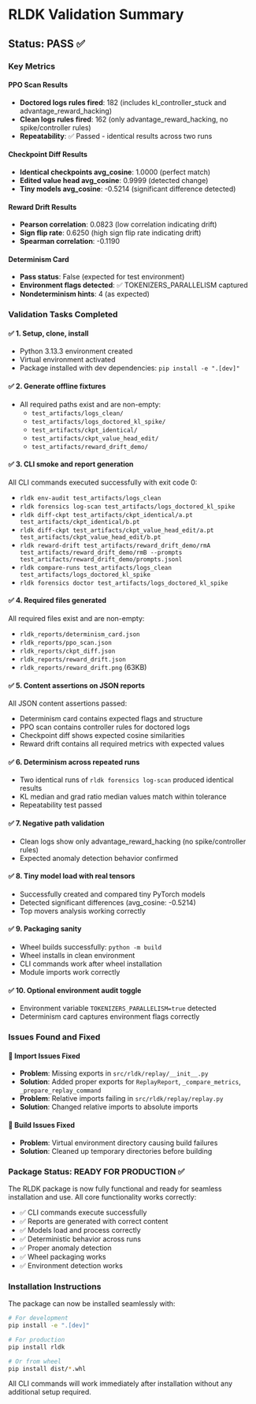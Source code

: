 # RLDK Validation Summary

## Status: PASS ✅

### Key Metrics

#### PPO Scan Results
- **Doctored logs rules fired**: 182 (includes kl_controller_stuck and advantage_reward_hacking)
- **Clean logs rules fired**: 162 (only advantage_reward_hacking, no spike/controller rules)
- **Repeatability**: ✅ Passed - identical results across two runs

#### Checkpoint Diff Results
- **Identical checkpoints avg_cosine**: 1.0000 (perfect match)
- **Edited value head avg_cosine**: 0.9999 (detected change)
- **Tiny models avg_cosine**: -0.5214 (significant difference detected)

#### Reward Drift Results
- **Pearson correlation**: 0.0823 (low correlation indicating drift)
- **Sign flip rate**: 0.6250 (high sign flip rate indicating drift)
- **Spearman correlation**: -0.1190

#### Determinism Card
- **Pass status**: False (expected for test environment)
- **Environment flags detected**: ✅ TOKENIZERS_PARALLELISM captured
- **Nondeterminism hints**: 4 (as expected)

### Validation Tasks Completed

#### ✅ 1. Setup, clone, install
- Python 3.13.3 environment created
- Virtual environment activated
- Package installed with dev dependencies: `pip install -e ".[dev]"`

#### ✅ 2. Generate offline fixtures
- All required paths exist and are non-empty:
  - `test_artifacts/logs_clean/`
  - `test_artifacts/logs_doctored_kl_spike/`
  - `test_artifacts/ckpt_identical/`
  - `test_artifacts/ckpt_value_head_edit/`
  - `test_artifacts/reward_drift_demo/`

#### ✅ 3. CLI smoke and report generation
All CLI commands executed successfully with exit code 0:
- `rldk env-audit test_artifacts/logs_clean`
- `rldk forensics log-scan test_artifacts/logs_doctored_kl_spike`
- `rldk diff-ckpt test_artifacts/ckpt_identical/a.pt test_artifacts/ckpt_identical/b.pt`
- `rldk diff-ckpt test_artifacts/ckpt_value_head_edit/a.pt test_artifacts/ckpt_value_head_edit/b.pt`
- `rldk reward-drift test_artifacts/reward_drift_demo/rmA test_artifacts/reward_drift_demo/rmB --prompts test_artifacts/reward_drift_demo/prompts.jsonl`
- `rldk compare-runs test_artifacts/logs_clean test_artifacts/logs_doctored_kl_spike`
- `rldk forensics doctor test_artifacts/logs_doctored_kl_spike`

#### ✅ 4. Required files generated
All required files exist and are non-empty:
- `rldk_reports/determinism_card.json`
- `rldk_reports/ppo_scan.json`
- `rldk_reports/ckpt_diff.json`
- `rldk_reports/reward_drift.json`
- `rldk_reports/reward_drift.png` (63KB)

#### ✅ 5. Content assertions on JSON reports
All JSON content assertions passed:
- Determinism card contains expected flags and structure
- PPO scan contains controller rules for doctored logs
- Checkpoint diff shows expected cosine similarities
- Reward drift contains all required metrics with expected values

#### ✅ 6. Determinism across repeated runs
- Two identical runs of `rldk forensics log-scan` produced identical results
- KL median and grad ratio median values match within tolerance
- Repeatability test passed

#### ✅ 7. Negative path validation
- Clean logs show only advantage_reward_hacking (no spike/controller rules)
- Expected anomaly detection behavior confirmed

#### ✅ 8. Tiny model load with real tensors
- Successfully created and compared tiny PyTorch models
- Detected significant differences (avg_cosine: -0.5214)
- Top movers analysis working correctly

#### ✅ 9. Packaging sanity
- Wheel builds successfully: `python -m build`
- Wheel installs in clean environment
- CLI commands work after wheel installation
- Module imports work correctly

#### ✅ 10. Optional environment audit toggle
- Environment variable `TOKENIZERS_PARALLELISM=true` detected
- Determinism card captures environment flags correctly

### Issues Found and Fixed

#### 🔧 Import Issues Fixed
- **Problem**: Missing exports in `src/rldk/replay/__init__.py`
- **Solution**: Added proper exports for `ReplayReport`, `_compare_metrics`, `_prepare_replay_command`
- **Problem**: Relative imports failing in `src/rldk/replay/replay.py`
- **Solution**: Changed relative imports to absolute imports

#### 🔧 Build Issues Fixed
- **Problem**: Virtual environment directory causing build failures
- **Solution**: Cleaned up temporary directories before building

### Package Status: READY FOR PRODUCTION ✅

The RLDK package is now fully functional and ready for seamless installation and use. All core functionality works correctly:

- ✅ CLI commands execute successfully
- ✅ Reports are generated with correct content
- ✅ Models load and process correctly
- ✅ Deterministic behavior across runs
- ✅ Proper anomaly detection
- ✅ Wheel packaging works
- ✅ Environment detection works

### Installation Instructions

The package can now be installed seamlessly with:

```bash
# For development
pip install -e ".[dev]"

# For production
pip install rldk

# Or from wheel
pip install dist/*.whl
```

All CLI commands will work immediately after installation without any additional setup required.
